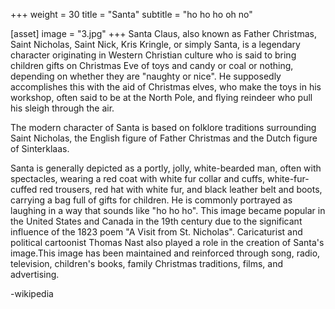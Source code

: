 +++
weight = 30
title = "Santa"
subtitle = "ho ho ho oh no"

[asset]
  image = "3.jpg"
+++
Santa Claus, also known as Father Christmas, Saint Nicholas, Saint Nick, Kris Kringle, or simply Santa, is a legendary character originating in Western Christian culture who is said to bring children gifts on Christmas Eve of toys and candy or coal or nothing, depending on whether they are "naughty or nice". He supposedly accomplishes this with the aid of Christmas elves, who make the toys in his workshop, often said to be at the North Pole, and flying reindeer who pull his sleigh through the air.

The modern character of Santa is based on folklore traditions surrounding Saint Nicholas, the English figure of Father Christmas and the Dutch figure of Sinterklaas.

Santa is generally depicted as a portly, jolly, white-bearded man, often with spectacles, wearing a red coat with white fur collar and cuffs, white-fur-cuffed red trousers, red hat with white fur, and black leather belt and boots, carrying a bag full of gifts for children. He is commonly portrayed as laughing in a way that sounds like "ho ho ho". This image became popular in the United States and Canada in the 19th century due to the significant influence of the 1823 poem "A Visit from St. Nicholas". Caricaturist and political cartoonist Thomas Nast also played a role in the creation of Santa's image.This image has been maintained and reinforced through song, radio, television, children's books, family Christmas traditions, films, and advertising.

-wikipedia